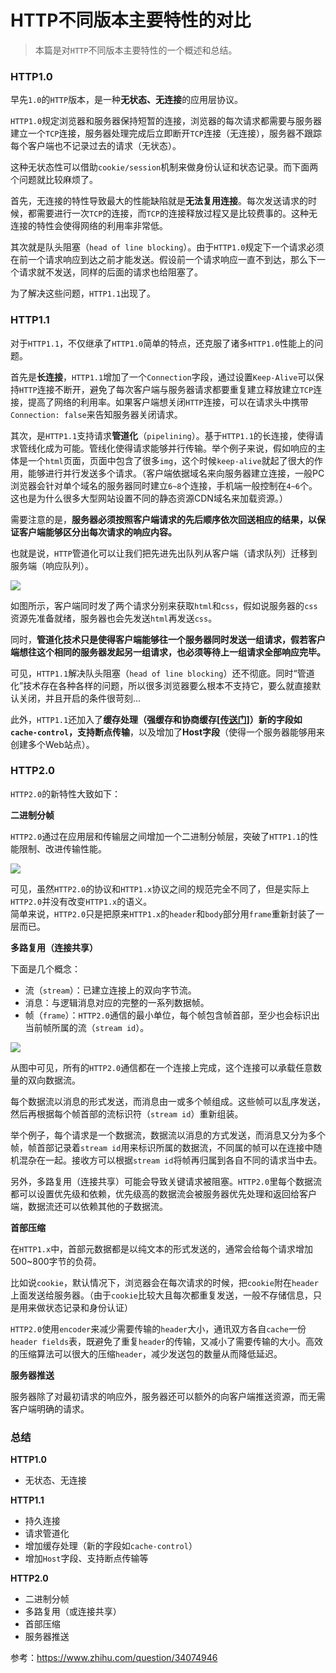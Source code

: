 # HTTP不同版本主要特性的对比

> 本篇是对`HTTP`不同版本主要特性的一个概述和总结。

### HTTP1.0

早先`1.0`的`HTTP`版本，是一种**无状态、无连接**的应用层协议。

`HTTP1.0`规定浏览器和服务器保持短暂的连接，浏览器的每次请求都需要与服务器建立一个`TCP`连接，服务器处理完成后立即断开`TCP`连接（无连接），服务器不跟踪每个客户端也不记录过去的请求（无状态）。

这种无状态性可以借助`cookie/session`机制来做身份认证和状态记录。而下面两个问题就比较麻烦了。

首先，无连接的特性导致最大的性能缺陷就是**无法复用连接**。每次发送请求的时候，都需要进行一次`TCP`的连接，而`TCP`的连接释放过程又是比较费事的。这种无连接的特性会使得网络的利用率非常低。

其次就是队头阻塞（`head of line blocking`）。由于`HTTP1.0`规定下一个请求必须在前一个请求响应到达之前才能发送。假设前一个请求响应一直不到达，那么下一个请求就不发送，同样的后面的请求也给阻塞了。

为了解决这些问题，`HTTP1.1`出现了。

### HTTP1.1

对于`HTTP1.1`，不仅继承了`HTTP1.0`简单的特点，还克服了诸多`HTTP1.0`性能上的问题。

首先是**长连接**，`HTTP1.1`增加了一个`Connection`字段，通过设置`Keep-Alive`可以保持`HTTP`连接不断开，避免了每次客户端与服务器请求都要重复建立释放建立`TCP`连接，提高了网络的利用率。如果客户端想关闭`HTTP`连接，可以在请求头中携带`Connection: false`来告知服务器关闭请求。

其次，是`HTTP1.1`支持请求**管道化**（`pipelining`）。基于`HTTP1.1`的长连接，使得请求管线化成为可能。管线化使得请求能够并行传输。举个例子来说，假如响应的主体是一个`html`页面，页面中包含了很多`img`，这个时候`keep-alive`就起了很大的作用，能够进行并行发送多个请求。（客户端依据域名来向服务器建立连接，一般PC浏览器会针对单个域名的服务器同时建立`6~8`个连接，手机端一般控制在`4~6`个。这也是为什么很多大型网站设置不同的静态资源CDN域名来加载资源。）

需要注意的是，**服务器必须按照客户端请求的先后顺序依次回送相应的结果，以保证客户端能够区分出每次请求的响应内容。**

也就是说，`HTTP`管道化可以让我们把先进先出队列从客户端（请求队列）迁移到服务端（响应队列）。

![](http://oxybu3xjd.bkt.clouddn.com/18-1-23/74524815.jpg)

如图所示，客户端同时发了两个请求分别来获取`html`和`css`，假如说服务器的`css`资源先准备就绪，服务器也会先发送`html`再发送`css`。

同时，**管道化技术只是使得客户端能够往一个服务器同时发送一组请求，假若客户端想往这个相同的服务器发起另一组请求，也必须等待上一组请求全部响应完毕。**

可见，`HTTP1.1`解决队头阻塞（`head of line blocking`）还不彻底。同时“管道化”技术存在各种各样的问题，所以很多浏览器要么根本不支持它，要么就直接默认关闭，并且开启的条件很苛刻...

此外，`HTTP1.1`还加入了**缓存处理（强缓存和协商缓存[[传送门](http://www.yangzicong.com/article/12)]）**新的字段如`cache-control`，支持**断点传输**，以及增加了**Host字段**（使得一个服务器能够用来创建多个Web站点）。

### HTTP2.0

`HTTP2.0`的新特性大致如下：

**二进制分帧**

`HTTP2.0`通过在应用层和传输层之间增加一个二进制分帧层，突破了`HTTP1.1`的性能限制、改进传输性能。

![](http://oxybu3xjd.bkt.clouddn.com/18-1-25/66388910.jpg)

可见，虽然`HTTP2.0`的协议和`HTTP1.x`协议之间的规范完全不同了，但是实际上`HTTP2.0`并没有改变`HTTP1.x`的语义。  
简单来说，`HTTP2.0`只是把原来`HTTP1.x`的`header`和`body`部分用`frame`重新封装了一层而已。


**多路复用（连接共享）**

下面是几个概念：
- 流（`stream`）：已建立连接上的双向字节流。
- 消息：与逻辑消息对应的完整的一系列数据帧。
- 帧（`frame`）：`HTTP2.0`通信的最小单位，每个帧包含帧首部，至少也会标识出当前帧所属的流（`stream id`）。

![](http://oxybu3xjd.bkt.clouddn.com/18-1-25/2174859.jpg)

从图中可见，所有的`HTTP2.0`通信都在一个连接上完成，这个连接可以承载任意数量的双向数据流。

每个数据流以消息的形式发送，而消息由一或多个帧组成。这些帧可以乱序发送，然后再根据每个帧首部的流标识符（`stream id`）重新组装。

举个例子，每个请求是一个数据流，数据流以消息的方式发送，而消息又分为多个帧，帧首部记录着`stream id`用来标识所属的数据流，不同属的帧可以在连接中随机混杂在一起。接收方可以根据`stream id`将帧再归属到各自不同的请求当中去。

另外，多路复用（连接共享）可能会导致关键请求被阻塞。`HTTP2.0`里每个数据流都可以设置优先级和依赖，优先级高的数据流会被服务器优先处理和返回给客户端，数据流还可以依赖其他的子数据流。

**首部压缩**

在`HTTP1.x`中，首部元数据都是以纯文本的形式发送的，通常会给每个请求增加500~800字节的负荷。

比如说`cookie`，默认情况下，浏览器会在每次请求的时候，把`cookie`附在`header`上面发送给服务器。（由于`cookie`比较大且每次都重复发送，一般不存储信息，只是用来做状态记录和身份认证）

`HTTP2.0`使用`encoder`来减少需要传输的`header`大小，通讯双方各自`cache`一份`header fields`表，既避免了重复`header`的传输，又减小了需要传输的大小。高效的压缩算法可以很大的压缩`header`，减少发送包的数量从而降低延迟。

**服务器推送**

服务器除了对最初请求的响应外，服务器还可以额外的向客户端推送资源，而无需客户端明确的请求。

### 总结

**HTTP1.0**
- 无状态、无连接

**HTTP1.1**
- 持久连接
- 请求管道化
- 增加缓存处理（新的字段如`cache-control`）
- 增加`Host`字段、支持断点传输等

**HTTP2.0**
- 二进制分帧
- 多路复用（或连接共享）
- 首部压缩
- 服务器推送

参考：https://www.zhihu.com/question/34074946
